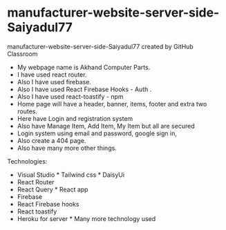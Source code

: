 # manufacturer-website-server-side-Saiyadul77
manufacturer-website-server-side-Saiyadul77 created by GitHub Classroom
* My webpage name is Akhand Computer Parts.
* I have used react router.
* Also I have used firebase.
* Also I have used React Firebase Hooks - Auth .
* Also I have used react-toastify - npm
* Home page will have a header, banner, items, footer and extra two routes.
* Here have Login and registration system
* Also have Manage Item, Add Item, My Item but all are secured
* Login system using email and password, google sign in,
* Also create a 404 page.
* Also have many more other things.


Technologies:

* Visual Studio * Tailwind css * DaisyUi
* React Router
* React Query * React app
* Firebase
* React Firebase hooks
* React toastify
* Heroku for server * Many more technology used
